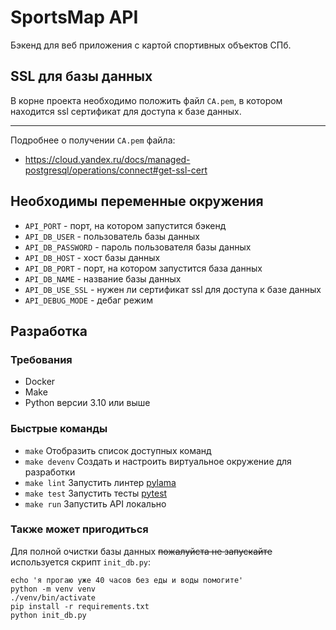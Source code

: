 # SportsMap API

Бэкенд для веб приложения с картой спортивных объектов СПб.

## SSL для базы данных

В корне проекта необходимо положить файл `CA.pem`, в котором
находится ssl сертификат для доступа к базе данных.

---
Подробнее о получении `CA.pem` файла:
- https://cloud.yandex.ru/docs/managed-postgresql/operations/connect#get-ssl-cert

## Необходимы переменные окружения

- `API_PORT` - порт, на котором запустится бэкенд
- `API_DB_USER` - пользователь базы данных
- `API_DB_PASSWORD` - пароль пользователя базы данных
- `API_DB_HOST` - хост базы данных
- `API_DB_PORT` - порт, на котором запустится база данных
- `API_DB_NAME` - название базы данных
- `API_DB_USE_SSL` - нужен ли сертификат ssl для доступа к базе данных
- `API_DEBUG_MODE` - дебаг режим

## Разработка

### Требования

- Docker
- Make
- Python версии 3.10 или выше

### Быстрые команды

- `make` Отобразить список доступных команд
- `make devenv` Создать и настроить виртуальное окружение для разработки
- `make lint` Запустить линтер [pylama](https://pypi.org/project/pylama/)
- `make test` Запустить тесты [pytest](https://pypi.org/project/pytest/)
- `make run` Запустить API локально

### Также может пригодиться

Для полной очистки базы данных ~~пожалуйста не запускайте~~ используется скрипт `init_db.py`: 
```commandline
echo 'я прогаю уже 40 часов без еды и воды помогите'
python -m venv venv
./venv/bin/activate
pip install -r requirements.txt
python init_db.py
```
